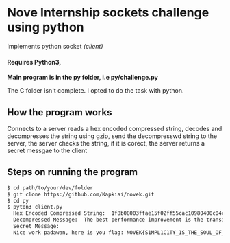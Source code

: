 # Nove Internship sockets challenge using python
Implements python socket *(client)*
#### Requires Python3, 

**Main program is in the py folder, i.e py/challenge.py**

The C folder isn't complete. I opted to do the task with python.

## How the program works
Connects to a server
reads a hex encoded compressed string,
decodes and decompresses the string using gzip,
send the decompresswd string to the server,
the server checks the string, if it is corect, the server returns a secret messgae to the client

## Steps on running the program

```bash 
$ cd path/to/your/dev/folder
$ git clone https://github.com/Kapkiai/novek.git
$ cd py
$ pyton3 client.py
  Hex Encoded Compressed String:  1f8b08003ffae15f02ff55cac10980400c04c056b602abb18153721a249b2309dabe873fbfc3aca760932c0c89ee618dbb406d84df62c282266a9e8ac6d452277ab87d46e7e371290f64b59ac93fffe1f202fcefa41e62000000
  Decompressed Message:  The best performance improvement is the transition from the nonworking state to the working state.
  Secret Message:  
  Nice work padawan, here is you flag: NOVEK{S1MPL1C1TY_1S_THE_SOUL_OF_EFF1C1ENCY}
 
```



